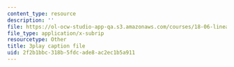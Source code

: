 ```yaml
---
content_type: resource
description: ''
file: https://ol-ocw-studio-app-qa.s3.amazonaws.com/courses/18-06-linear-algebra-spring-2010/2f2b1bbc318b5fdcade8ac2ec1b5a911_7UJ4CFRGd-U.vtt
file_type: application/x-subrip
resourcetype: Other
title: 3play caption file
uid: 2f2b1bbc-318b-5fdc-ade8-ac2ec1b5a911
---
```

